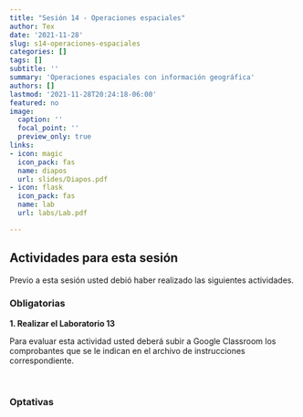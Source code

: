```yaml
---
title: "Sesión 14 - Operaciones espaciales"
author: Tex
date: '2021-11-28'
slug: s14-operaciones-espaciales
categories: []
tags: []
subtitle: ''
summary: 'Operaciones espaciales con información geográfica'
authors: []
lastmod: '2021-11-28T20:24:18-06:00'
featured: no
image:
  caption: ''
  focal_point: ''
  preview_only: true
links:
- icon: magic
  icon_pack: fas
  name: diapos
  url: slides/Diapos.pdf
- icon: flask
  icon_pack: fas
  name: lab
  url: labs/Lab.pdf

---
```


## Actividades para esta sesión 

Previo a esta sesión usted debió haber realizado las siguientes actividades.


### Obligatorias

**1. Realizar el Laboratorio 13**

Para evaluar esta actividad usted deberá subir a Google Classroom los 
comprobantes que se le indican en el archivo de instrucciones correspondiente.


&nbsp;


### Optativas

&nbsp;


